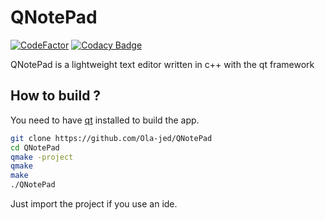 # QNotePad

[![CodeFactor](https://www.codefactor.io/repository/github/ola-jed/qnotepad/badge)](https://www.codefactor.io/repository/github/ola-jed/qnotepad)
[![Codacy Badge](https://app.codacy.com/project/badge/Grade/c795bf59211b4d6ba9d656644b9bb241)](https://www.codacy.com/gh/Ola-jed/QNotePad/dashboard?utm_source=github.com&amp;utm_medium=referral&amp;utm_content=Ola-jed/QNotePad&amp;utm_campaign=Badge_Grade)

QNotePad is a lightweight text editor written in c++ with the qt framework

## How to build ?

You need to have [qt](https://www.qt.io/download-qt-installer) installed  to build the app. 

```bash
git clone https://github.com/Ola-jed/QNotePad
cd QNotePad
qmake -project
qmake
make
./QNotePad
```
Just import the project if you use an ide.
